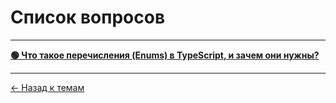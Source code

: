 # Список вопросов

---

**[🟢 Что такое перечисления (Enums) в TypeScript, и зачем они нужны?](https://github.com/samatakaya1/Interview-material/blob/main/questions/typescript/what_are_enums_in_type_script_and_why_are_they_needed.md)**



---
[<- Назад к темам](https://github.com/samatakaya1/Interview-material/blob/main/questions/questions.md)
